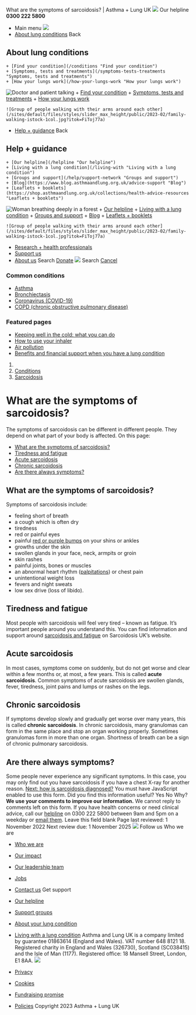 
What are the symptoms of sarcoidosis? | Asthma + Lung UK
 [![](/themes/custom/asthma-lung-uk/images/aluk-logo.png)](/ "Homepage")
 Our helpline **0300 222 5800**
* Main menu
![](/wingsuit/asthma-lung-uk/images/aluk-logo.png)
* [About lung conditions](#about "About lung conditions")
 Back
 
## About lung conditions
	+ [Find your condition](/conditions "Find your condition")
	+ [Symptoms, tests and treatments](/symptoms-tests-treatments "Symptoms, tests and treatments")
	+ [How your lungs work](/how-your-lungs-work "How your lungs work")
![Doctor and patient talking](/sites/default/files/styles/slider_max_height/public/2023-02/119589.jpg?itok=IfMKqhqJ)
	+ [Find your condition](/conditions)
	+ [Symptoms, tests and treatments](/symptoms-tests-treatments)
	+ [How your lungs work](/how-your-lungs-work)
	
	
	![Group of people walking with their arms around each other](/sites/default/files/styles/slider_max_height/public/2023-02/family-walking-istock-1col.jpg?itok=FiToj77a)
* [Help + guidance](#get-support "Help + guidance")
 Back
 
## Help + guidance
	+ [Our helpline](/helpline "Our helpline")
	+ [Living with a lung condition](/living-with "Living with a lung condition")
	+ [Groups and support](/help/support-network "Groups and support")
	+ [Blog](https://www.blog.asthmaandlung.org.uk/advice-support "Blog")
	+ [Leaflets + booklets](https://shop.asthmaandlung.org.uk/collections/health-advice-resources "Leaflets + booklets")
![Woman breathing deeply in a forest](/sites/default/files/styles/slider_max_height/public/2023-02/A%2BLUK%20Generic73.jpg?itok=IY-jWei3)
	+ [Our helpline](/helpline)
	+ [Living with a lung condition](/living-with)
	+ [Groups and support](/help/support-network)
	+ [Blog](https://www.blog.asthmaandlung.org.uk/advice-support)
	+ [Leaflets + booklets](https://shop.asthmaandlung.org.uk/collections/health-advice-resources "Leaflets and booklets about lung conditions")
	
	
	![Group of people walking with their arms around each other](/sites/default/files/styles/slider_max_height/public/2023-02/family-walking-istock-1col.jpg?itok=FiToj77a)
* [Research + health professionals](/research-health-professionals "Research + health professionals")
* [Support us](/support-us "Support us")
* [About us](/about-us "About us")
Search
[Donate](https://action.asthmaandlung.org.uk/page/99720/donate/1?ea_tracking_id=General_WebsiteALUK_Header_Regular "Donate") 
 [![](/themes/custom/asthma-lung-uk/images/aluk-logo.png)](/ "Homepage")
Search
[Cancel](#)
### Common conditions
* [Asthma](/conditions/asthma)
* [Bronchiectasis](/conditions/bronchiectasis)
* [Coronavirus (COVID-19)](/conditions/coronavirus)
* [COPD (chronic obstructive pulmonary disease)](/conditions/copd-chronic-obstructive-pulmonary-disease)
### Featured pages
* [Keeping well in the cold: what you can do](/living-with/cold-weather)
* [How to use your inhaler](/living-with/inhaler-videos)
* [Air pollution](/living-with/air-pollution)
* [Benefits and financial support when you have a lung condition](/living-with/benefits)
1. 
3. [Conditions](/conditions)
5. [Sarcoidosis](/conditions/sarcoidosis)
# What are the symptoms of sarcoidosis?
The symptoms of sarcoidosis can be different in different people. They depend on what part of your body is affected.
On this page:
* [What are the symptoms of sarcoidosis?](#symptoms)
* [Tiredness and fatigue](#fatigue)
* [Acute sarcoidosis](#acute)
* [Chronic sarcoidosis](#chronic)
* [Are there always symptoms?](#asymptomatic)
## What are the symptoms of sarcoidosis?
Symptoms of sarcoidosis include:
* feeling short of breath
* a cough which is often dry
* tiredness
* red or painful eyes
* painful [red or purple bumps](https://www.nhs.uk/conditions/erythema-nodosum/) on your shins or ankles
* growths under the skin
* swollen glands in your face, neck, armpits or groin
* skin rashes
* painful joints, bones or muscles
* an abnormal heart rhythm ([palpitations](https://www.nhs.uk/conditions/heart-palpitations/)) or chest pain
* unintentional weight loss
* fevers and night sweats
* low sex drive (loss of libido).
## Tiredness and fatigue
Most people with sarcoidosis will feel very tired – known as fatigue. It’s important people around you understand this.
You can find information and support around [sarcoidosis and fatigue](https://www.sarcoidosisuk.org/sarcoidosis-fatigue/) on Sarcoidosis UK’s website.
## Acute sarcoidosis
In most cases, symptoms come on suddenly, but do not get worse and clear within a few months or, at most, a few years. This is called **acute sarcoidosis**.
Common symptoms of acute sarcoidosis are swollen glands, fever, tiredness, joint pains and lumps or rashes on the legs.
## Chronic sarcoidosis
If symptoms develop slowly and gradually get worse over many years, this is called **chronic sarcoidosis**. 
In chronic sarcoidosis, many granulomas can form in the same place and stop an organ working properly. Sometimes granulomas form in more than one organ. Shortness of breath can be a sign of chronic pulmonary sarcoidosis.
## Are there always symptoms?
Some people never experience any significant symptoms. In this case, you may only find out you have sarcoidosis if you have a chest X-ray for another reason.
[Next: how is sarcoidosis diagnosed?](https://www.blf.org.uk/support-for-you/sarcoidosis/diagnosis)
You must have JavaScript enabled to use this form.
Did you find this information useful?
Yes
No
Why?
**We use your comments to improve our information.** We cannot reply to comments left on this form. If you have health concerns or need clinical advice, call our [helpline](/helpline) on 0300 222 5800 between 9am and 5pm on a weekday or [email them](/helpline).
Leave this field blank
Page last reviewed: 
1 November 2022
Next review due: 
1 November 2025
 [![](/sites/default/files/2023-01/footer-logo%20%281%29.png)](/ "Homepage")
Follow us
 Who we are
 
* [Who we are](/about-us/who-we-are)
* [Our impact](/about-us/our-impact)
* [Our leadership team](/about-us/our-leadership-team)
* [Jobs](/work-us)
* [Contact us](/about-us/contact-us)
 Get support
 
* [Our helpline](/helpline)
* [Support groups](/help/support-network)
* [About your lung condition](/conditions)
* [Living with a lung condition](/living-with)
Asthma and Lung UK is a company limited by guarantee 01863614 (England and Wales). VAT number 648 8121 18.
Registered charity in England and Wales (326730), Scotland (SC038415) and the Isle of Man (1177). Registered office: 18 Mansell Street, London, E1 8AA.
[![](/sites/default/files/2023-01/reg-logo%20%281%29.png)](https://www.fundraisingregulator.org.uk)
![]()
![]()
* [Privacy](/privacy-policy)
* [Cookies](/cookies-how-we-use-them)
* [Fundraising promise](/fundraising-promise)
* [Policies](/about-us/policies)
 Copyright 2023 Asthma + Lung UK
 
